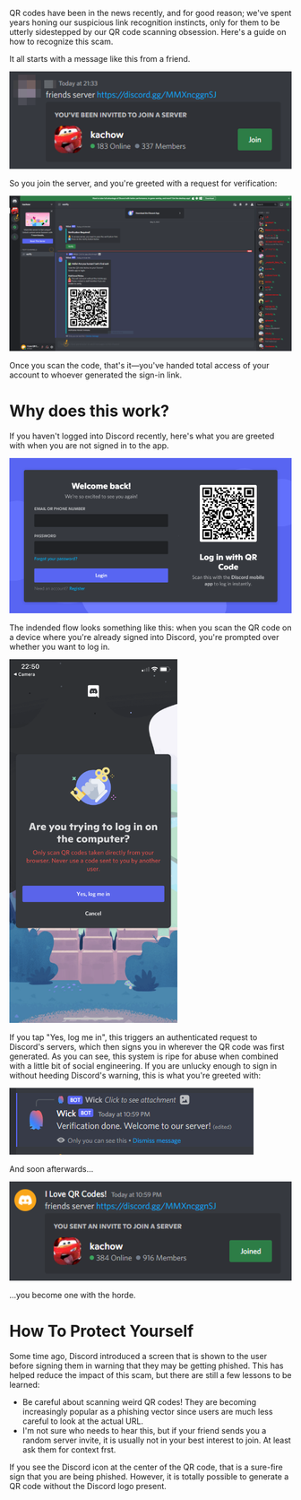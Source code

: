 QR codes have been in the news recently, and for good reason; we've spent years honing our suspicious link recognition instincts, only for them to be utterly sidestepped by our QR code scanning obsession. Here's a guide on how to recognize this scam.

It all starts with a message like this from a friend.

![initial message](initial.png)

So you join the server, and you're greeted with a request for verification:

![verification prompt with qr code](verification.png)

Once you scan the code, that's it&mdash;you've handed total access of your account to whoever generated the sign-in link.

# Why does this work?

If you haven't logged into Discord recently, here's what you are greeted with when you are not signed in to the app.

![signin screen](signin-example.png)

The indended flow looks something like this: when you scan the QR code on a device where you're already signed into Discord, you're prompted over whether you want to log in.

<img style="max-width: 300px" src="phone-prompt.png" alt="phone prompt screen">

If you tap "Yes, log me in", this triggers an authenticated request to Discord's servers, which then signs you in wherever the QR code was first generated. As you can see, this system is ripe for abuse when combined with a little bit of social engineering. If you are unlucky enough to sign in without heeding Discord's warning, this is what you're greeted with:

![verified](verified.png)

And soon afterwards&hellip;

![pwned](pwned.png)

&hellip;you become one with the horde.

# How To Protect Yourself

Some time ago, Discord introduced a screen that is shown to the user before signing them in warning that they may be getting phished. This has helped reduce the impact of this scam, but there are still a few lessons to be learned:
- Be careful about scanning weird QR codes! They are becoming increasingly popular as a phishing vector since users are much less careful to look at the actual URL.
- I'm not sure who needs to hear this, but if your friend sends you a random server invite, it is usually not in your best interest to join. At least ask them for context frst.

If you see the Discord icon at the center of the QR code, that is a sure-fire sign that you are being phished. However, it is totally possible to generate a QR code without the Discord logo present.
